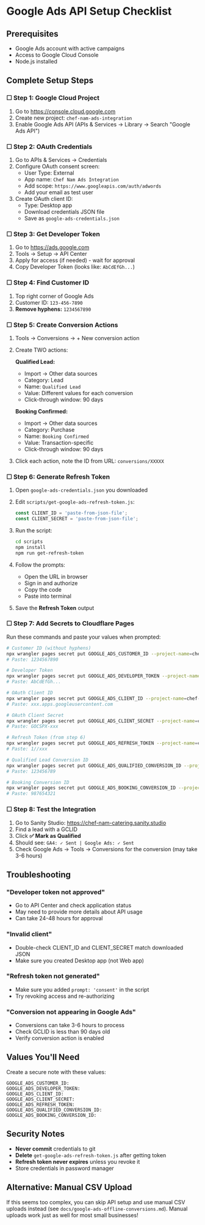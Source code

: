# Google Ads API Setup Checklist

## Prerequisites
- Google Ads account with active campaigns
- Access to Google Cloud Console
- Node.js installed

## Complete Setup Steps

### ☐ Step 1: Google Cloud Project

1. Go to https://console.cloud.google.com
2. Create new project: `chef-nam-ads-integration`
3. Enable Google Ads API (APIs & Services → Library → Search "Google Ads API")

### ☐ Step 2: OAuth Credentials

1. Go to APIs & Services → Credentials
2. Configure OAuth consent screen:
   - User Type: External
   - App name: `Chef Nam Ads Integration`
   - Add scope: `https://www.googleapis.com/auth/adwords`
   - Add your email as test user
3. Create OAuth client ID:
   - Type: Desktop app
   - Download credentials JSON file
   - Save as `google-ads-credentials.json`

### ☐ Step 3: Get Developer Token

1. Go to https://ads.google.com
2. Tools → Setup → API Center
3. Apply for access (if needed) - wait for approval
4. Copy Developer Token (looks like: `AbCdEfGh...`)

### ☐ Step 4: Find Customer ID

1. Top right corner of Google Ads
2. Customer ID: `123-456-7890`
3. **Remove hyphens:** `1234567890`

### ☐ Step 5: Create Conversion Actions

1. Tools → Conversions → + New conversion action
2. Create TWO actions:

   **Qualified Lead:**
   - Import → Other data sources
   - Category: Lead
   - Name: `Qualified Lead`
   - Value: Different values for each conversion
   - Click-through window: 90 days

   **Booking Confirmed:**
   - Import → Other data sources
   - Category: Purchase
   - Name: `Booking Confirmed`
   - Value: Transaction-specific
   - Click-through window: 90 days

3. Click each action, note the ID from URL: `conversions/XXXXX`

### ☐ Step 6: Generate Refresh Token

1. Open `google-ads-credentials.json` you downloaded
2. Edit `scripts/get-google-ads-refresh-token.js`:
   ```javascript
   const CLIENT_ID = 'paste-from-json-file';
   const CLIENT_SECRET = 'paste-from-json-file';
   ```

3. Run the script:
   ```bash
   cd scripts
   npm install
   npm run get-refresh-token
   ```

4. Follow the prompts:
   - Open the URL in browser
   - Sign in and authorize
   - Copy the code
   - Paste into terminal

5. Save the **Refresh Token** output

### ☐ Step 7: Add Secrets to Cloudflare Pages

Run these commands and paste your values when prompted:

```bash
# Customer ID (without hyphens)
npx wrangler pages secret put GOOGLE_ADS_CUSTOMER_ID --project-name=chef-nam-website
# Paste: 1234567890

# Developer Token
npx wrangler pages secret put GOOGLE_ADS_DEVELOPER_TOKEN --project-name=chef-nam-website
# Paste: AbCdEfGh...

# OAuth Client ID
npx wrangler pages secret put GOOGLE_ADS_CLIENT_ID --project-name=chef-nam-website
# Paste: xxx.apps.googleusercontent.com

# OAuth Client Secret
npx wrangler pages secret put GOOGLE_ADS_CLIENT_SECRET --project-name=chef-nam-website
# Paste: GOCSPX-xxx

# Refresh Token (from step 6)
npx wrangler pages secret put GOOGLE_ADS_REFRESH_TOKEN --project-name=chef-nam-website
# Paste: 1//xxx

# Qualified Lead Conversion ID
npx wrangler pages secret put GOOGLE_ADS_QUALIFIED_CONVERSION_ID --project-name=chef-nam-website
# Paste: 123456789

# Booking Conversion ID
npx wrangler pages secret put GOOGLE_ADS_BOOKING_CONVERSION_ID --project-name=chef-nam-website
# Paste: 987654321
```

### ☐ Step 8: Test the Integration

1. Go to Sanity Studio: https://chef-nam-catering.sanity.studio
2. Find a lead with a GCLID
3. Click **✅ Mark as Qualified**
4. Should see: `GA4: ✓ Sent | Google Ads: ✓ Sent`
5. Check Google Ads → Tools → Conversions for the conversion (may take 3-6 hours)

## Troubleshooting

### "Developer token not approved"
- Go to API Center and check application status
- May need to provide more details about API usage
- Can take 24-48 hours for approval

### "Invalid client"
- Double-check CLIENT_ID and CLIENT_SECRET match downloaded JSON
- Make sure you created Desktop app (not Web app)

### "Refresh token not generated"
- Make sure you added `prompt: 'consent'` in the script
- Try revoking access and re-authorizing

### "Conversion not appearing in Google Ads"
- Conversions can take 3-6 hours to process
- Check GCLID is less than 90 days old
- Verify conversion action is enabled

## Values You'll Need

Create a secure note with these values:

```
GOOGLE_ADS_CUSTOMER_ID:
GOOGLE_ADS_DEVELOPER_TOKEN:
GOOGLE_ADS_CLIENT_ID:
GOOGLE_ADS_CLIENT_SECRET:
GOOGLE_ADS_REFRESH_TOKEN:
GOOGLE_ADS_QUALIFIED_CONVERSION_ID:
GOOGLE_ADS_BOOKING_CONVERSION_ID:
```

## Security Notes

- **Never commit** credentials to git
- **Delete** `get-google-ads-refresh-token.js` after getting token
- **Refresh token never expires** unless you revoke it
- Store credentials in password manager

## Alternative: Manual CSV Upload

If this seems too complex, you can skip API setup and use manual CSV uploads instead (see `docs/google-ads-offline-conversions.md`). Manual uploads work just as well for most small businesses!
